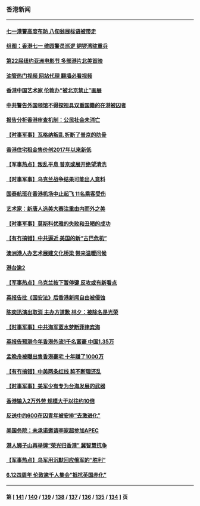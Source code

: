 ### 香港新闻
---
#### [七一港警高度布防 八旬翁展标语被带走](../../pages/ncid1349362/n14026632.md?07022045) 
#### [组图：香港七一 维园警员巡逻 铜锣湾驻重兵](../../pages/ncid1349362/n14026337.md?07022045) 
#### [第22届纽约亚洲电影节 多部港片北美首映](../../pages/ncid1349362/n14025989.md?07022045) 
#### [油管热门视频 网站代理 翻墙必看视频](http://138.2.39.72:81/youtube.html?epic-marker?07022045)
#### [香港中国艺术家 伦敦办“被北京禁止”画展](../../pages/ncid1349362/n14026315.md?07022045) 
#### [中共警告外国领馆不得探视具双重国籍的在港被囚者](../../pages/ncid1349362/n14026036.md?07022045) 
#### [报告分析香港审查机制：公民社会未消亡](../../pages/ncid1349362/n14026012.md?07022045) 
#### [【时事军事】瓦格纳叛乱 折断了普京的肋骨](../../pages/ncid1349362/n14024885.md?07022045) 
#### [香港住宅租金售价创2017年以来新低](../../pages/ncid1349362/n14024529.md?07022045) 
#### [【军事热点】叛乱平息 普京或展开绝望清洗](../../pages/ncid1349362/n14023451.md?07022045) 
#### [【时事军事】乌克兰战争结果可能出人意料](../../pages/ncid1349362/n14022506.md?07022045) 
#### [国泰航班在香港机场中止起飞 11名乘客受伤](../../pages/ncid1349362/n14021982.md?07022045) 
#### [艺术家：新唐人选美大赛注重由内而外之美](../../pages/ncid1349362/n14020608.md?07022045) 
#### [【时事军事】莫斯科优雅的失败和丑陋的成功](../../pages/ncid1349362/n14020885.md?07022045) 
#### [【有冇搞错】中共逼近 美国的新“古巴危机”](../../pages/ncid1349362/n14020883.md?07022045) 
#### [澳洲港人办艺术展建文化桥梁 带来温暖问候](../../pages/ncid1349362/n14020609.md?07022045) 
#### [港台逾2](../../pages/ncid1349362/n14020409.md?07022045) 
#### [【军事热点】乌克兰按下暂停键 反攻或有新看点](../../pages/ncid1349362/n14019570.md?07022045) 
#### [英报告批《国安法》后香港新闻自由被侵蚀](../../pages/ncid1349362/n14019560.md?07022045) 
#### [陈奕迅演出取消 主办方道歉 林夕：被除名是光荣](../../pages/ncid1349362/n14019100.md?07022045) 
#### [【时事军事】中共海军蓝水梦断菲律宾海](../../pages/ncid1349362/n14018107.md?07022045) 
#### [英报告预测今年香港外流1千名富豪 中国1.35万](../../pages/ncid1349362/n14017701.md?07022045) 
#### [孟晚舟被曝出售香港豪宅 十年赚了1000万](../../pages/ncid1349362/n14017411.md?07022045) 
#### [【有冇搞错】中美两条红线 剪不断理还乱](../../pages/ncid1349362/n14016637.md?07022045) 
#### [【时事军事】美军少有专为台海发展的武器](../../pages/ncid1349362/n14016389.md?07022045) 
#### [香港输入2万外劳 规模大于以往约10倍](../../pages/ncid1349362/n14015870.md?07022045) 
#### [反送中约600在囚青年被安排“去激进化”](../../pages/ncid1349362/n14015748.md?07022045) 
#### [美国务院：未承诺邀请李家超参加APEC](../../pages/ncid1349362/n14015549.md?07022045) 
#### [港人狮子山再举牌“荣光归香港” 冀智慧抗争](../../pages/ncid1349362/n14015604.md?07022045) 
#### [【军事热点】乌军用沉默回应俄军的“胜利”](../../pages/ncid1349362/n14015399.md?07022045) 
#### [6.12四周年 伦敦逾千人集会“抵抗英国赤化”](../../pages/ncid1349362/n14015099.md?07022045) 

---
#### 第 [ [141](./141.md?07022045) / [140](./140.md?07022045) / [139](./139.md?07022045) / [138](./138.md?07022045) / [137](./137.md?07022045) / [136](./136.md?07022045) / [135](./135.md?07022045) / [134](./134.md?07022045) ] 页
